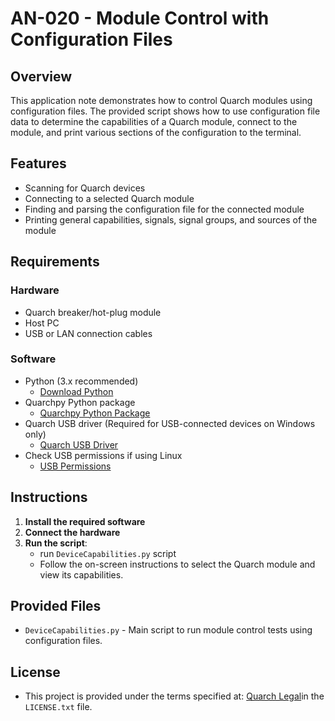 # AN-020 - Module Control with Configuration Files

## Overview
This application note demonstrates how to control Quarch modules using configuration files. The provided script shows how to use configuration file data to determine the capabilities of a Quarch module, connect to the module, and print various sections of the configuration to the terminal.

## Features
- Scanning for Quarch devices
- Connecting to a selected Quarch module
- Finding and parsing the configuration file for the connected module
- Printing general capabilities, signals, signal groups, and sources of the module

## Requirements

### Hardware
- Quarch breaker/hot-plug module
- Host PC
- USB or LAN connection cables

### Software
- Python (3.x recommended)
  - [Download Python](https://www.python.org/downloads/)
- Quarchpy Python package
  - [Quarchpy Python Package](https://quarch.com/products/quarchpy-python-package/)
- Quarch USB driver (Required for USB-connected devices on Windows only)
  - [Quarch USB Driver](https://quarch.com/downloads/drivers/)
- Check USB permissions if using Linux
  - [USB Permissions](https://quarch.com/support/faqs/usb/)

## Instructions

1. **Install the required software**
2. **Connect the hardware**
3. **Run the script**:
   - run `DeviceCapabilities.py` script 
   - Follow the on-screen instructions to select the Quarch module and view its capabilities.

## Provided Files

- `DeviceCapabilities.py` - Main script to run module control tests using configuration files.

## License
- This project is provided under the terms specified at:
[Quarch Legal](https://quarch.com/legal/)in the `LICENSE.txt` file.
